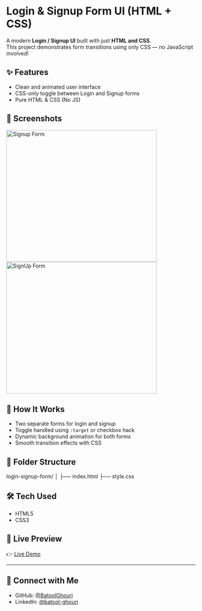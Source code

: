# Login & Signup Form UI (HTML + CSS)

A modern **Login / Signup UI** built with just **HTML and CSS**.  
This project demonstrates form transitions using only CSS — no JavaScript involved!

## ✨ Features

- Clean and animated user interface
- CSS-only toggle between Login and Signup forms
- Pure HTML & CSS (No JS)

## 📸 Screenshots

<img width="400" height="350" alt="Signup Form" src="https://github.com/user-attachments/assets/d64f2c02-7609-4706-82d7-661bcf447bd6" />

<img width="400" height="350" alt="SignUp Form" src="https://github.com/user-attachments/assets/ca995c5d-8070-4b19-80b7-cc1a0a273544" />

## 🚀 How It Works

- Two separate forms for login and signup
- Toggle handled using `:target` or checkbox hack
- Dynamic background animation for both forms
- Smooth transition effects with CSS

## 📁 Folder Structure

login-signup-form/
│
├── index.html
├── style.css

## 🛠️ Tech Used

- HTML5
- CSS3

## 🔗 Live Preview

👉 [Live Demo](https://login-signup-form0.netlify.app/)

---

## 🤝 Connect with Me

- GitHub: [@BatoolGhouri](https://github.com/BatoolGhouri)
- LinkedIn: [@batool-ghouri](https://linkedin.com/in/batool-ghouri)
